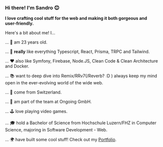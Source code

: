 ### Hi there! I'm Sandro 😊

**I love crafting cool stuff for the web and making it both gorgeous and user-friendly.**

Here's a bit about me! I...

... 🎂 am 23 years old.

... 💜 **really** like everything Typescript, React, Prisma, TRPC and Tailwind.

... ❤️ also like Symfony, Firebase, Node.JS, Clean Code & Clean Architecture and Docker.

... 📚 want to deep dive into Remix/RRv7(/Reverb? :D ) always keep my mind open in the ever-evolving world of the wide web.

... 🧀 come from Switzerland.

... 🏢 am part of the team at Ongoing GmbH.

... 🕹️ love playing video games.

... 🎓 hold a Bachelor of Science from Hochschule Luzern/FHZ in Computer Science, majoring in Software Development - Web.

... 🌍 have built some cool stuff! Check out my [Portfolio](https://sandro-salzmann.github.io/sandro-salzmann/).
